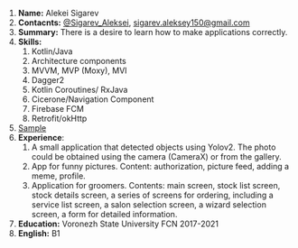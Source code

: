 1. **Name:** Alekei Sigarev
2. **Contacnts:** [@Sigarev_Aleksei](https://t.me/Sigarev_Aleksei), sigarev.aleksey150@gmail.com
3. **Summary:** There is a desire to learn how to make applications correctly.
4. **Skills:**
   1. Kotlin/Java
   2. Architecture components
   3. MVVM, MVP (Moxy), MVI
   4. Dagger2
   5. Kotlin Coroutines/ RxJava
   6. Cicerone/Navigation Component 
   7. Firebase FCM
   8. Retrofit/okHttp
5. [Sample](https://github.com/SigarevA/surf-school.git)
6. **Experience**:
   1. A small application that detected objects using Yolov2. The photo could be obtained using the camera (CameraX) or from the gallery.
   2. App for funny pictures. Content: authorization, picture feed, adding a meme, profile.
   3. Application for groomers. Contents: main screen, stock list screen, stock details screen, a series of screens for ordering, including a service list screen, a salon selection screen, a wizard selection screen, a form for detailed information.
7. **Education:** Voronezh State University FCN 2017-2021
8. **English:** B1